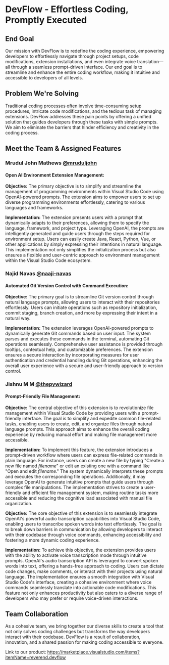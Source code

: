 # DevFlow - Effortless Coding, Promptly Executed

## End Goal
Our mission with DevFlow is to redefine the coding experience, empowering developers to effortlessly navigate through project setups, code modifications, extension installations, and even integrate voice translation—all through a seamless prompt-driven interface. Our end goal is to streamline and enhance the entire coding workflow, making it intuitive and accessible to developers of all levels.

## Problem We're Solving
Traditional coding processes often involve time-consuming setup procedures, intricate code modifications, and the tedious task of managing extensions. DevFlow addresses these pain points by offering a unified solution that guides developers through these tasks with simple prompts. We aim to eliminate the barriers that hinder efficiency and creativity in the coding process.

## Meet the Team & Assigned Features

### Mrudul John Mathews [@mruduljohn](https://github.com/mruduljohn)
#### Open AI Environment Extension Management:
**Objective:**
The primary objective is to simplify and streamline the management of programming environments within Visual Studio Code using OpenAI-powered prompts. The extension aims to empower users to set up diverse programming environments effortlessly, catering to various languages and frameworks.

**Implementation:**
The extension presents users with a prompt that dynamically adapts to their preferences, allowing them to specify the language, framework, and project type. Leveraging OpenAI, the prompts are intelligently generated and guide users through the steps required for environment setup. Users can easily create Java, React, Python, Vue, or other applications by simply expressing their intentions in natural language. This implementation not only simplifies the initialization process but also ensures a flexible and user-centric approach to environment management within the Visual Studio Code ecosystem.

### Najid Navas [@naaji-navas](https://github.com/naaji-navas)
#### Automated Git Version Control with Command Execution:
**Objective:**
The primary goal is to streamline Git version control through natural language prompts, allowing users to interact with their repositories effortlessly. Users can initiate operations such as repository initialization, commit staging, branch creation, and more by expressing their intent in a natural way.

**Implementation:**
The extension leverages OpenAI-powered prompts to dynamically generate Git commands based on user input. The system parses and executes these commands in the terminal, automating Git operations seamlessly. Comprehensive user assistance is provided through tooltips, contextual help, and customizable preferences. The extension ensures a secure interaction by incorporating measures for user authentication and credential handling during Git operations, enhancing the overall user experience with a secure and user-friendly approach to version control.

### Jishnu M M [@thepywizard](https://github.com/thepywizard)
#### Prompt-Friendly File Management:
**Objective:**
The central objective of this extension is to revolutionize file management within Visual Studio Code by providing users with a prompt-friendly interface. The goal is to simplify and expedite common file-related tasks, enabling users to create, edit, and organize files through natural language prompts. This approach aims to enhance the overall coding experience by reducing manual effort and making file management more accessible.

**Implementation:**
To implement this feature, the extension introduces a prompt-driven workflow where users can express file-related commands in plain language. For instance, users can create a new file by typing "Create a new file named *filename*" or edit an existing one with a command like "Open and edit *filename*." The system dynamically interprets these prompts and executes the corresponding file operations. Additionally, it may leverage OpenAI to generate intuitive prompts that guide users through complex file manipulations. The implementation strives to create a user-friendly and efficient file management system, making routine tasks more accessible and reducing the cognitive load associated with manual file organization.

**Objective:**
The core objective of this extension is to seamlessly integrate OpenAI's powerful audio transcription capabilities into Visual Studio Code, enabling users to transcribe spoken words into text effortlessly. The goal is to break down barriers in communication by allowing developers to interact with their codebase through voice commands, enhancing accessibility and fostering a more dynamic coding experience.

**Implementation:**
To achieve this objective, the extension provides users with the ability to activate voice transcription mode through intuitive prompts. OpenAI's audio transcription API is leveraged to convert spoken words into text, offering a hands-free approach to coding. Users can dictate code changes, make comments, or interact with their projects using natural language. The implementation ensures a smooth integration with Visual Studio Code's interface, creating a cohesive environment where voice commands seamlessly translate into actionable code modifications. This feature not only enhances productivity but also caters to a diverse range of developers who may prefer or require voice-driven interactions.

## Team Collaboration
As a cohesive team, we bring together our diverse skills to create a tool that not only solves coding challenges but transforms the way developers interact with their codebase. DevFlow is a result of collaboration, innovation, and a shared passion for making coding accessible to everyone.


Link to our product:
https://marketplace.visualstudio.com/items?itemName=reverend.devflow
